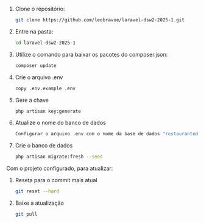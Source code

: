 
1. Clone o repositório:
    ```bash
    git clone https://github.com/leobravoe/laravel-dsw2-2025-1.git
    ```

2. Entre na pasta:
    ```bash
    cd laravel-dsw2-2025-1
    ```

3. Utilize o comando para baixar os pacotes do composer.json:
    ```bash
    composer update
    ```

4. Crie o arquivo .env
    ```bash
    copy .env.example .env
    ```

5. Gere a chave
    ```bash
    php artisan key:generate
    ```

6. Atualize o nome do banco de dados
    ```bash
    Configurar o arquivo .env com o nome da base de dados "restaurantedb_2"
    ```

7. Crie o banco de dados
    ```bash
    php artisan migrate:fresh --seed
    ```

Com o projeto configurado, para atualizar:

1. Reseta para o commit mais atual
    ```bash
    git reset --hard
    ```

2. Baixe a atualização
    ```bash
    git pull
    ```